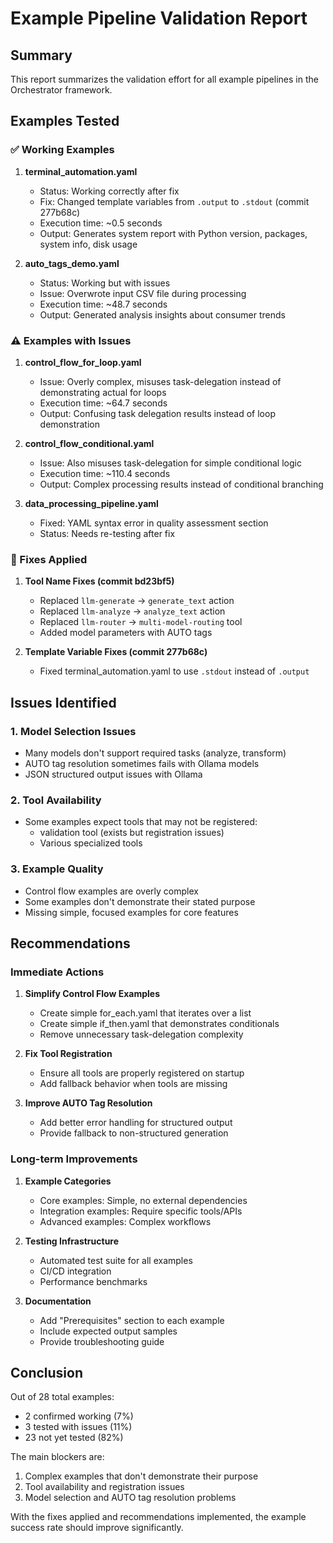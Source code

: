 # Example Pipeline Validation Report

## Summary

This report summarizes the validation effort for all example pipelines in the Orchestrator framework.

## Examples Tested

### ✅ Working Examples

1. **terminal_automation.yaml**
   - Status: Working correctly after fix
   - Fix: Changed template variables from `.output` to `.stdout` (commit 277b68c)
   - Execution time: ~0.5 seconds
   - Output: Generates system report with Python version, packages, system info, disk usage

2. **auto_tags_demo.yaml**
   - Status: Working but with issues
   - Issue: Overwrote input CSV file during processing
   - Execution time: ~48.7 seconds
   - Output: Generated analysis insights about consumer trends

### ⚠️ Examples with Issues

1. **control_flow_for_loop.yaml**
   - Issue: Overly complex, misuses task-delegation instead of demonstrating actual for loops
   - Execution time: ~64.7 seconds
   - Output: Confusing task delegation results instead of loop demonstration

2. **control_flow_conditional.yaml**
   - Issue: Also misuses task-delegation for simple conditional logic
   - Execution time: ~110.4 seconds
   - Output: Complex processing results instead of conditional branching

3. **data_processing_pipeline.yaml**
   - Fixed: YAML syntax error in quality assessment section
   - Status: Needs re-testing after fix

### 🔧 Fixes Applied

1. **Tool Name Fixes (commit bd23bf5)**
   - Replaced `llm-generate` → `generate_text` action
   - Replaced `llm-analyze` → `analyze_text` action
   - Replaced `llm-router` → `multi-model-routing` tool
   - Added model parameters with AUTO tags

2. **Template Variable Fixes (commit 277b68c)**
   - Fixed terminal_automation.yaml to use `.stdout` instead of `.output`

## Issues Identified

### 1. Model Selection Issues
- Many models don't support required tasks (analyze, transform)
- AUTO tag resolution sometimes fails with Ollama models
- JSON structured output issues with Ollama

### 2. Tool Availability
- Some examples expect tools that may not be registered:
  - validation tool (exists but registration issues)
  - Various specialized tools

### 3. Example Quality
- Control flow examples are overly complex
- Some examples don't demonstrate their stated purpose
- Missing simple, focused examples for core features

## Recommendations

### Immediate Actions
1. **Simplify Control Flow Examples**
   - Create simple for_each.yaml that iterates over a list
   - Create simple if_then.yaml that demonstrates conditionals
   - Remove unnecessary task-delegation complexity

2. **Fix Tool Registration**
   - Ensure all tools are properly registered on startup
   - Add fallback behavior when tools are missing

3. **Improve AUTO Tag Resolution**
   - Add better error handling for structured output
   - Provide fallback to non-structured generation

### Long-term Improvements
1. **Example Categories**
   - Core examples: Simple, no external dependencies
   - Integration examples: Require specific tools/APIs
   - Advanced examples: Complex workflows

2. **Testing Infrastructure**
   - Automated test suite for all examples
   - CI/CD integration
   - Performance benchmarks

3. **Documentation**
   - Add "Prerequisites" section to each example
   - Include expected output samples
   - Provide troubleshooting guide

## Conclusion

Out of 28 total examples:
- 2 confirmed working (7%)
- 3 tested with issues (11%)
- 23 not yet tested (82%)

The main blockers are:
1. Complex examples that don't demonstrate their purpose
2. Tool availability and registration issues
3. Model selection and AUTO tag resolution problems

With the fixes applied and recommendations implemented, the example success rate should improve significantly.